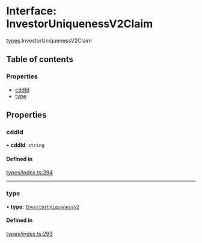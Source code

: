 # Interface: InvestorUniquenessV2Claim

[types](../wiki/types).InvestorUniquenessV2Claim

## Table of contents

### Properties

- [cddId](../wiki/types.InvestorUniquenessV2Claim#cddid)
- [type](../wiki/types.InvestorUniquenessV2Claim#type)

## Properties

### cddId

• **cddId**: `string`

#### Defined in

[types/index.ts:294](https://github.com/PolymathNetwork/polymesh-sdk/blob/c6fe1be3/src/types/index.ts#L294)

___

### type

• **type**: [`InvestorUniquenessV2`](../wiki/types.ClaimType#investoruniquenessv2)

#### Defined in

[types/index.ts:293](https://github.com/PolymathNetwork/polymesh-sdk/blob/c6fe1be3/src/types/index.ts#L293)
